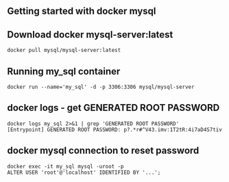 ## Getting started with docker mysql

## Download docker mysql-server:latest

```
docker pull mysql/mysql-server:latest
```

## Running my_sql container
```
docker run --name='my_sql' -d -p 3306:3306 mysql/mysql-server
```

## docker logs - get GENERATED ROOT PASSWORD
```
docker logs my_sql 2>&1 | grep 'GENERATED ROOT PASSWORD'
[Entrypoint] GENERATED ROOT PASSWORD: p?.*r#^V43.imv:1T2tR:4i7aD4S7tiv
```

## docker mysql connection to reset password
```
docker exec -it my_sql mysql -uroot -p
ALTER USER 'root'@'localhost' IDENTIFIED BY '...';
```

